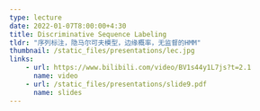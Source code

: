 ```yaml
---
type: lecture
date: 2022-01-07T8:00:00+4:30
title: Discriminative Sequence Labeling
tldr: "序列标注，隐马尔可夫模型，边缘概率，无监督的HMM"
thumbnail: /static_files/presentations/lec.jpg
links: 
    - url: https://www.bilibili.com/video/BV1s44y1L7js?t=2.1
      name: video
    - url: /static_files/presentations/slide9.pdf
      name: slides
--- 
```

